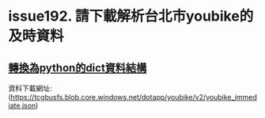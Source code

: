 # issue192. 請下載解析台北市youbike的及時資料

[轉換為python的dict資料結構]()
---

資料下載網址:(https://tcgbusfs.blob.core.windows.net/dotapp/youbike/v2/youbike_immediate.json)



